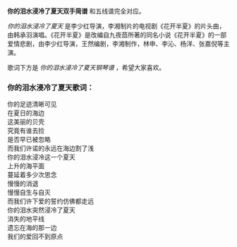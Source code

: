 

**你的泪水浸冷了夏天双手简谱** 和五线谱完全对应。

_你的泪水浸冷了夏天_
是李少红导演，李湘制片的电视剧《花开半夏》的片头曲，由韩承羽演唱。《花开半夏》是改编自九夜茴所著的同名小说《花开半夏》的一部爱情悲剧，由李少红导演，王然编剧，李湘制作，林申、李沁、杨洋、张嘉倪等主演。

歌词下方是 _你的泪水浸冷了夏天钢琴谱_ ，希望大家喜欢。

### 你的泪水浸冷了夏天歌词：

你的足迹清晰可见  
在夏日的海边  
这美丽的贝壳  
究竟有谁去捡  
是否早已被忽略  
而我们许诺的永远在海边割了浅  
你的泪水浸冷这一个夏天  
上升的海平面  
蔓延着多少次思念  
慢慢的消退  
慢慢自生与自灭  
而我们许下爱的誓约仿佛都走远  
你的泪水突然浸冷了夏天  
消失的地平线  
遗忘在海的那一边  
我们的爱回不到原点


